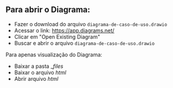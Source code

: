 ## Para abrir o Diagrama:


- Fazer o download do arquivo `diagrama-de-caso-de-uso.drawio`
- Acessar o link: https://app.diagrams.net/
- Clicar em "Open Existing Diagram"
- Buscar e abrir o arquivo `diagrama-de-caso-de-uso.drawio`

Para apenas visualização do Diagrama:

- Baixar a pasta __files_ 
- Baixar o arquivo _html_ 
- Abrir arquivo _html_ 

